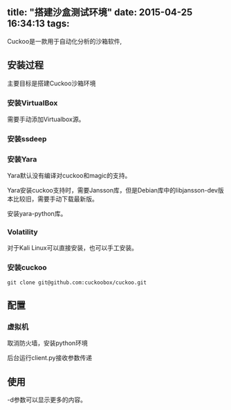 title: "搭建沙盒测试环境"
date: 2015-04-25 16:34:13
tags:
---

Cuckoo是一款用于自动化分析的沙箱软件,

## 安装过程

主要目标是搭建Cuckoo沙箱环境

### 安装VirtualBox

需要手动添加Virtualbox源。

### 安装ssdeep

### 安装Yara

Yara默认没有编译对cuckoo和magic的支持。

Yara安装cuckoo支持时，需要Jansson库，但是Debian库中的libjansson-dev版本比较旧，需要手动下载最新版。

安装yara-python库。

### Volatility

对于Kali Linux可以直接安装，也可以手工安装。

### 安装cuckoo

`git clone git@github.com:cuckoobox/cuckoo.git`

## 配置

### 虚拟机

取消防火墙，安装python环境

后台运行client.py接收参数传递

## 使用

-d参数可以显示更多的内容。


